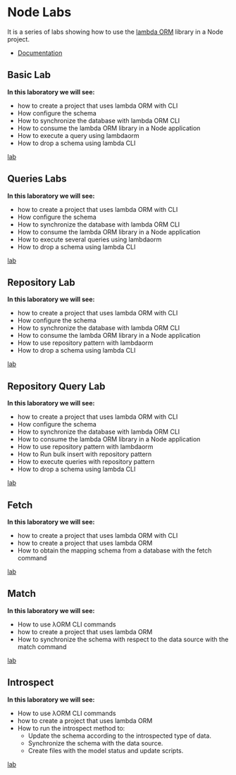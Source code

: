 # Node Labs

It is a series of labs showing how to use the [lambda ORM](https://www.npmjs.com/package/lambdaorm) library in a Node project.

- [Documentation](https://github.com/lambda-orm/lambdaorm/wiki)

## Basic Lab

**In this laboratory we will see:**

- how to create a project that uses lambda ORM with CLI
- How configure the schema
- How to synchronize the database  with lambda ORM CLI
- How to consume the lambda ORM library in a Node application
- How to execute a query using lambdaorm
- How to drop a schema using lambda CLI

[lab](https://github.com/lambda-orm/lambdaorm-labs/tree/main/labs/node/01-basic)

## Queries Labs

**In this laboratory we will see:**

- how to create a project that uses lambda ORM with CLI
- How configure the schema
- How to synchronize the database  with lambda ORM CLI
- How to consume the lambda ORM library in a Node application
- How to execute several queries using lambdaorm
- How to drop a schema using lambda CLI

[lab](https://github.com/lambda-orm/lambdaorm-labs/tree/main/labs/node/02-queries)

## Repository Lab

**In this laboratory we will see:**

- how to create a project that uses lambda ORM with CLI
- How configure the schema
- How to synchronize the database  with lambda ORM CLI
- How to consume the lambda ORM library in a Node application
- How to use repository pattern with lambdaorm
- How to drop a schema using lambda CLI

[lab](https://github.com/lambda-orm/lambdaorm-labs/tree/main/labs/node/03-repository)

## Repository Query Lab

**In this laboratory we will see:**

- how to create a project that uses lambda ORM with CLI
- How configure the schema
- How to synchronize the database  with lambda ORM CLI
- How to consume the lambda ORM library in a Node application
- How to use repository pattern with lambdaorm
- How to Run bulk insert with repository pattern
- How to execute queries with repository pattern
- How to drop a schema using lambda CLI

[lab](https://github.com/lambda-orm/lambdaorm-labs/tree/main/labs/node/04-repository-query)

## Fetch

**In this laboratory we will see:**

- how to create a project that uses lambda ORM with CLI
- how to create a project that uses lambda ORM
- How to obtain the mapping schema from a database with the fetch command

[lab](https://github.com/lambda-orm/lambdaorm-labs/tree/main/labs/node/10-fetch)

## Match

**In this laboratory we will see:**

- How to use λORM CLI commands
- how to create a project that uses lambda ORM
- How to synchronize the schema with respect to the data source with the match command

[lab](https://github.com/lambda-orm/lambdaorm-labs/tree/main/labs/node/11-match)

## Introspect

**In this laboratory we will see:**

- How to use λORM CLI commands
- how to create a project that uses lambda ORM
- How to run the introspect method to:
   - Update the schema according to the introspected type of data.
   - Synchronize the schema with the data source.
   - Create files with the model status and update scripts.

[lab](https://github.com/lambda-orm/lambdaorm-labs/tree/main/labs/node/12-introspect)

